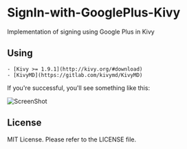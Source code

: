 SignIn-with-GooglePlus-Kivy
=============

Implementation of signing using Google Plus in Kivy


Using
-------------

    - [Kivy >= 1.9.1](http://kivy.org/#download)
    - [KivyMD](https://gitlab.com/kivymd/KivyMD)

If you're successful, you'll see something like this:

![ScreenShot](https://raw.github.com/kiok46/SignIn-with-GooglePlus-Kivy/master/screenshots/screen_shot.png)

License
-------

MIT License. Please refer to the LICENSE file.

